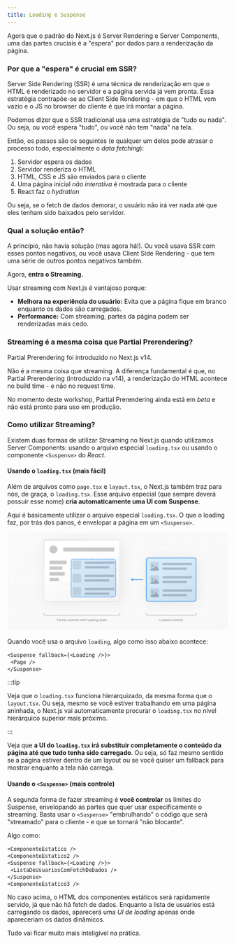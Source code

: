 ```yaml
---
title: Loading e Suspense
---
```


Agora que o padrão do Next.js é Server Rendering e Server Components, uma das partes cruciais é a "espera" por dados para a renderização da página.

### Por que a "espera" é crucial em SSR?

Server Side Rendering (SSR) é uma técnica de renderização em que o HTML é renderizado no servidor e a página servida já vem pronta. Essa estratégia contrapõe-se ao Client Side Rendering - em que o HTML vem vazio e o JS no browser do cliente é que irá montar a página.

Podemos dizer que o SSR tradicional usa uma estratégia de "tudo ou nada". Ou seja, ou você espera "tudo", ou você não tem "nada" na tela.

Então, os passos são os seguintes (e qualquer um deles pode atrasar o processo todo, especialmente o _data fetching_):

1. Servidor espera os dados
2. Servidor renderiza o HTML
3. HTML, CSS e JS são enviados para o cliente
4. Uma página inicial _não interativa_ é mostrada para o cliente
5. React faz o _hydration_

Ou seja, se o fetch de dados demorar, o usuário não irá ver nada até que eles tenham sido baixados pelo servidor.

### Qual a solução então?

A princípio, não havia solução (mas agora há!). Ou você usava SSR com esses pontos negativos, ou você usava Client Side Rendering - que tem uma série de outros pontos negativos também.

Agora, **entra o Streaming.**

Usar streaming com Next.js é vantajoso porque:

- **Melhora na experiência do usuário:** Evita que a página fique em branco enquanto os dados são carregados.
- **Performance:** Com streaming, partes da página podem ser renderizadas mais cedo.

### Streaming é a mesma coisa que Partial Prerendering?

Partial Prerendering foi introduzido no Next.js v14.

Não é a mesma coisa que streaming. A diferença fundamental é que, no Partial Prerendering (introduzido na v14), a renderização do HTML acontece no build time - e não no request time.

No momento deste workshop, Partial Prerendering ainda está em _beta_ e não está pronto para uso em produção.

### Como utilizar Streaming?

Existem duas formas de utilizar Streaming no Next.js quando utilizamos Server Components: usando o arquivo especial `loading.tsx` ou usando o componente `<Suspense>` do _React_.

#### Usando o `loading.tsx` (mais fácil)

Além de arquivos como `page.tsx` e `layout.tsx`, o Next.js também traz para nós, de graça, o `loading.tsx`. Esse arquivo especial (que sempre deverá possuir esse nome) **cria automaticamente uma UI com Suspense**.

Aqui é basicamente utilizar o arquivo especial `loading.tsx`. O que o loading faz, por trás dos panos, é envelopar a página em um `<Suspense>`.

![alt text](image.png)

Quando você usa o arquivo `loading`, algo como isso abaixo acontece:

```typescriptreact
<Suspense fallback={<Loading />}>
 <Page />
</Suspense>
```

:::tip

Veja que o `loading.tsx` funciona hierarquizado, da mesma forma que o `layout.tsx`. Ou seja, mesmo se você estiver trabalhando em uma página aninhada, o Next.js vai automaticamente procurar o `loading.tsx` no nível hierárquico superior mais próximo.

:::

Veja que **a UI do `loading.tsx` irá substituir completamente o conteúdo da página até que tudo tenha sido carregado**. Ou seja, só faz mesmo sentido se a página estiver dentro de um layout ou se você quiser um fallback para mostrar enquanto a tela não carrega.

#### Usando o `<Suspense>` (mais controle)

A segunda forma de fazer streaming é **você controlar** os limites do Suspense, envelopando as partes que quer usar especificamente o streaming. Basta usar o `<Suspense>` "embrulhando" o código que será "streamado" para o cliente - e que se tornará "não blocante".

Algo como:

```typescriptreact
<ComponenteEstatico />
<ComponenteEstatico2 />
<Suspense fallback={<Loading />}>
 <ListaDeUsuariosComFetchDeDados />
</Suspense>
<ComponenteEstatico3 />
```

No caso acima, o HTML dos componentes estáticos será rapidamente servido, já que não há fetch de dados. Enquanto a lista de usuários está carregando os dados, aparecerá uma _UI de loading_ apenas onde apareceriam os dados dinâmicos.

Tudo vai ficar muito mais inteligível na prática.
